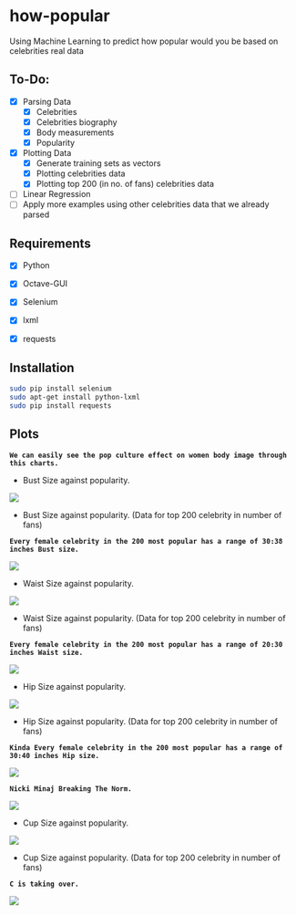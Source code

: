 # how-popular
Using Machine Learning to predict how popular would you be based on celebrities real data

## To-Do:

- [x] Parsing Data
  - [x] Celebrities
  - [x] Celebrities biography
  - [x] Body measurements
  - [x] Popularity
- [x] Plotting Data
  - [x] Generate training sets as vectors
  - [x] Plotting celebrities data
  - [x] Plotting top 200 (in no. of fans) celebrities data
- [ ] Linear Regression
- [ ] Apply more examples using other celebrities data that we already parsed

## Requirements
- [x] Python
- [x] Octave-GUI
- [x] Selenium
- [x] lxml
- [x] requests


## Installation

  ```bash
  sudo pip install selenium
  sudo apt-get install python-lxml
  sudo pip install requests
  ```
  
## Plots 
**`We can easily see the pop culture effect on women body image through this charts.`** 

- Bust Size against popularity.
<img src="/Assets/bust.png">

- Bust Size against popularity. (Data for top 200 celebrity in number of fans)

 **`Every female celebrity in the 200 most popular has a range of 30:38 inches Bust size.`** 

<img src="/Assets/bust200.png">

- Waist Size against popularity.
<img src="/Assets/waist.png">

- Waist Size against popularity. (Data for top 200 celebrity in number of fans)

 **`Every female celebrity in the 200 most popular has a range of 20:30 inches Waist size.`** 

<img src="/Assets/waist200.png">

- Hip Size against popularity.
<img src="/Assets/hip.png">

- Hip Size against popularity. (Data for top 200 celebrity in number of fans)

 **`Kinda Every female celebrity in the 200 most popular has a range of 30:40 inches Hip size.`** 

<img src="/Assets/hip200.png">

 **`Nicki Minaj Breaking The Norm.`** 

<img src="/Assets/nicki.png">

- Cup Size against popularity.
<img src="/Assets/cup.png">

- Cup Size against popularity. (Data for top 200 celebrity in number of fans)

 **`C is taking over.`** 

<img src="/Assets/cup200.png">

